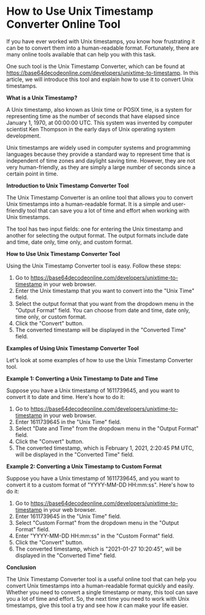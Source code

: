 How to Use Unix Timestamp Converter Online Tool
===============================================

If you have ever worked with Unix timestamps, you know how frustrating it can be to convert them into a human-readable format. Fortunately, there are many online tools available that can help you with this task.

One such tool is the Unix Timestamp Converter, which can be found at <https://base64decodeonline.com/developers/unixtime-to-timestamp>. In this article, we will introduce this tool and explain how to use it to convert Unix timestamps.

**What is a Unix Timestamp?**

A Unix timestamp, also known as Unix time or POSIX time, is a system for representing time as the number of seconds that have elapsed since January 1, 1970, at 00:00:00 UTC. This system was invented by computer scientist Ken Thompson in the early days of Unix operating system development.

Unix timestamps are widely used in computer systems and programming languages because they provide a standard way to represent time that is independent of time zones and daylight saving time. However, they are not very human-friendly, as they are simply a large number of seconds since a certain point in time.

**Introduction to Unix Timestamp Converter Tool**

The Unix Timestamp Converter is an online tool that allows you to convert Unix timestamps into a human-readable format. It is a simple and user-friendly tool that can save you a lot of time and effort when working with Unix timestamps.

The tool has two input fields: one for entering the Unix timestamp and another for selecting the output format. The output formats include date and time, date only, time only, and custom format.

**How to Use Unix Timestamp Converter Tool**

Using the Unix Timestamp Converter tool is easy. Follow these steps:

1. Go to <https://base64decodeonline.com/developers/unixtime-to-timestamp> in your web browser.
2. Enter the Unix timestamp that you want to convert into the "Unix Time" field.
3. Select the output format that you want from the dropdown menu in the "Output Format" field. You can choose from date and time, date only, time only, or custom format.
4. Click the "Convert" button.
5. The converted timestamp will be displayed in the "Converted Time" field.

**Examples of Using Unix Timestamp Converter Tool**

Let's look at some examples of how to use the Unix Timestamp Converter tool.

**Example 1: Converting a Unix Timestamp to Date and Time**

Suppose you have a Unix timestamp of 1611739645, and you want to convert it to date and time. Here's how to do it:

1. Go to <https://base64decodeonline.com/developers/unixtime-to-timestamp> in your web browser.
2. Enter 1611739645 in the "Unix Time" field.
3. Select "Date and Time" from the dropdown menu in the "Output Format" field.
4. Click the "Convert" button.
5. The converted timestamp, which is February 1, 2021, 2:20:45 PM UTC, will be displayed in the "Converted Time" field.

**Example 2: Converting a Unix Timestamp to Custom Format**

Suppose you have a Unix timestamp of 1611739645, and you want to convert it to a custom format of "YYYY-MM-DD HH:mm:ss". Here's how to do it:

1. Go to <https://base64decodeonline.com/developers/unixtime-to-timestamp> in your web browser.
2. Enter 1611739645 in the "Unix Time" field.
3. Select "Custom Format" from the dropdown menu in the "Output Format" field.
4. Enter "YYYY-MM-DD HH:mm:ss" in the "Custom Format" field.
5. Click the "Convert" button.
6. The converted timestamp, which is "2021-01-27 10:20:45", will be displayed in the "Converted Time" field.

**Conclusion**

The Unix Timestamp Converter tool is a useful online tool that can help you convert Unix timestamps into a human-readable format quickly and easily. Whether you need to convert a single timestamp or many, this tool can save you a lot of time and effort. So, the next time you need to work with Unix timestamps, give this tool a try and see how it can make your life easier.